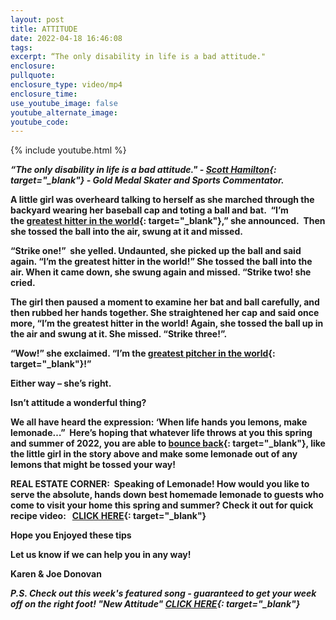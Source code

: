 ```yaml
---
layout: post
title: ATTITUDE
date: 2022-04-18 16:46:08
tags:
excerpt: “The only disability in life is a bad attitude."
enclosure:
pullquote:
enclosure_type: video/mp4
enclosure_time:
use_youtube_image: false
youtube_alternate_image:
youtube_code:
---
```

{% include youtube.html %}

***“The only disability in life is a bad attitude." -&nbsp;[Scott Hamilton](https://t.e2ma.net/click/2ru2bh/q6p3gvi/yk2ozp){: target="_blank"}&nbsp;- Gold Medal Skater and Sports Commentator.***

**A little girl was overheard talking to herself as she marched through the backyard wearing her baseball cap and toting a ball and bat.&nbsp; “I’m the&nbsp;[greatest hitter in the world](https://t.e2ma.net/click/2ru2bh/q6p3gvi/ed3ozp){: target="_blank"},” she announced.&nbsp; Then she tossed the ball into the air, swung at it and missed.**

**“Strike one\!”&nbsp; she yelled. Undaunted, she picked up the ball and said again. “I’m the greatest hitter in the world\!” She tossed the ball into the air. When it came down, she swung again and missed. “Strike two\! she cried.**

**The girl then paused a moment to examine her bat and ball carefully, and then rubbed her hands together. She straightened her cap and said once more, “I’m the greatest hitter in the world\! Again, she tossed the ball up in the air and swung at it. She missed. “Strike three\!”.**

**“Wow\!” she exclaimed. “I’m the&nbsp;[greatest pitcher in the world](https://t.e2ma.net/click/2ru2bh/q6p3gvi/u53ozp){: target="_blank"}\!”**

**Either way – she’s right.**

**Isn’t attitude a wonderful thing?**

**We all have heard the expression: ‘When life hands you lemons, make lemonade…” &nbsp;Here’s hoping that whatever life throws at you this spring and summer of 2022, you are able to&nbsp;[bounce back](https://t.e2ma.net/click/2ru2bh/q6p3gvi/ay4ozp){: target="_blank"}, like the little girl in the story above and make some lemonade out of any lemons that might be tossed your way\!**

**REAL ESTATE CORNER: &nbsp;Speaking of Lemonade\! How would you like to serve the absolute, hands down best homemade lemonade to guests who come to visit your home this spring and summer? Check it out for quick recipe video:&nbsp; &nbsp;[CLICK HERE](https://t.e2ma.net/click/2ru2bh/q6p3gvi/qq5ozp){: target="_blank"}**

**Hope you Enjoyed these tips**

**Let us know if we can help you in any way\!&nbsp;**

**Karen & Joe Donovan&nbsp;**

***P.S. Check out this week's featured song - guaranteed to get your week off on the right foot\! "New Attitude"&nbsp;[CLICK HERE](https://t.e2ma.net/click/2ru2bh/q6p3gvi/6i6ozp){: target="_blank"}***
